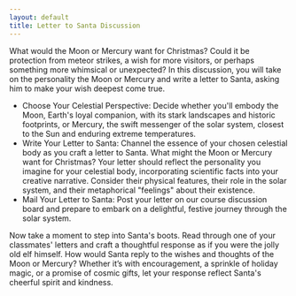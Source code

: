 ```yaml
---
layout: default
title: Letter to Santa Discussion
---
```


What would the Moon or Mercury want for Christmas? Could it be protection from meteor strikes, a wish for more visitors, or perhaps something more whimsical or unexpected? In this discussion, you will take on the personality the Moon or Mercury and write a letter to Santa, asking him to make your wish deepest come true. 

- Choose Your Celestial Perspective: Decide whether you'll embody the Moon, Earth's loyal companion, with its stark landscapes and historic footprints, or Mercury, the swift messenger of the solar system, closest to the Sun and enduring extreme temperatures.
- Write Your Letter to Santa:  Channel the essence of your chosen celestial body as you craft a letter to Santa. What might the Moon or Mercury want for Christmas? Your letter should reflect the personality you imagine for your celestial body, incorporating scientific facts into your creative narrative. Consider their physical features, their role in the solar system, and their metaphorical "feelings" about their existence.
- Mail Your Letter to Santa: Post your letter on our course discussion board and prepare to embark on a delightful, festive journey through the solar system. 

Now take a moment to step into Santa's boots. Read through one of your classmates' letters and craft a thoughtful response as if you were the jolly old elf himself. How would Santa reply to the wishes and thoughts of the Moon or Mercury? Whether it’s with encouragement, a sprinkle of holiday magic, or a promise of cosmic gifts, let your response reflect Santa's cheerful spirit and kindness.
